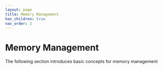 ```yaml
---
layout: page
title: Memory Management
has_children: true
nav_order: 2
---
```


# Memory Management

The following section introduces basic concepts for memory management